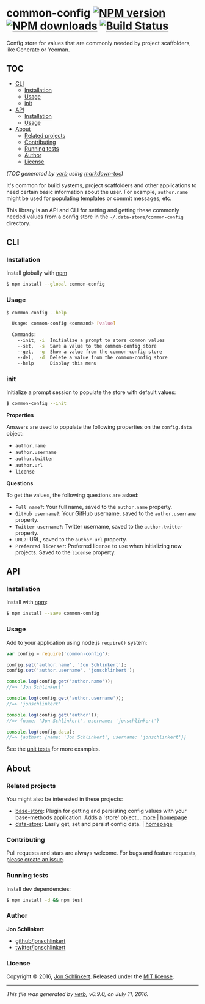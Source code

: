 # common-config [![NPM version](https://img.shields.io/npm/v/common-config.svg?style=flat)](https://www.npmjs.com/package/common-config) [![NPM downloads](https://img.shields.io/npm/dm/common-config.svg?style=flat)](https://npmjs.org/package/common-config) [![Build Status](https://img.shields.io/travis/jonschlinkert/common-config.svg?style=flat)](https://travis-ci.org/jonschlinkert/common-config)

Config store for values that are commonly needed by project scaffolders, like Generate or Yeoman.

## TOC

- [CLI](#cli)
  * [Installation](#installation)
  * [Usage](#usage)
  * [init](#init)
- [API](#api)
  * [Installation](#installation-1)
  * [Usage](#usage-1)
- [About](#about)
  * [Related projects](#related-projects)
  * [Contributing](#contributing)
  * [Running tests](#running-tests)
  * [Author](#author)
  * [License](#license)

_(TOC generated by [verb](https://github.com/verbose/verb) using [markdown-toc](https://github.com/jonschlinkert/markdown-toc))_

It's common for build systems, project scaffolders and other applications to need certain basic information about the user. For example, `author.name` might be used for populating templates or commit messages, etc.

This library is an API and CLI for setting and getting these commonly needed values from a config store in the `~/.data-store/common-config` directory.

## CLI

### Installation

Install globally with [npm](https://www.npmjs.com/)

```sh
$ npm install --global common-config
```

### Usage

```sh
$ common-config --help

  Usage: common-config <command> [value]

  Commands:
    --init, -i  Initialize a prompt to store common values
    --set,  -s  Save a value to the common-config store
    --get,  -g  Show a value from the common-config store
    --del,  -d  Delete a value from the common-config store
    --help      Display this menu
```

### init

Initialize a prompt session to populate the store with default values:

```sh
$ common-config --init
```

**Properties**

Answers are used to populate the following properties on the `config.data` object:

* `author.name`
* `author.username`
* `author.twitter`
* `author.url`
* `license`

**Questions**

To get the values, the following questions are asked:

* `Full name?`: Your full name, saved to the `author.name` property.
* `GitHub username?`: Your GitHub username, saved to the `author.username` property.
* `Twitter username?`: Twitter username, saved to the `author.twitter` property.
* `URL?`: URL, saved to the `author.url` property.
* `Preferred license?`: Preferred license to use when initializing new projects. Saved to the `license` property.

## API

### Installation

Install with [npm](https://www.npmjs.com/):

```sh
$ npm install --save common-config
```

### Usage

Add to your application using node.js `require()` system:

```js
var config = require('common-config');

config.set('author.name', 'Jon Schlinkert');
config.set('author.username', 'jonschlinkert');

console.log(config.get('author.name'));
//=> 'Jon Schlinkert'

console.log(config.get('author.username'));
//=> 'jonschlinkert'

console.log(config.get('author'));
//=> {name: 'Jon Schlinkert', username: 'jonschlinkert'}

console.log(config.data);
//=> {author: {name: 'Jon Schlinkert', username: 'jonschlinkert'}}
```

See the [unit tests](test.js) for more examples.

## About

### Related projects

You might also be interested in these projects:

* [base-store](https://www.npmjs.com/package/base-store): Plugin for getting and persisting config values with your base-methods application. Adds a 'store' object… [more](https://github.com/node-base/base-store) | [homepage](https://github.com/node-base/base-store "Plugin for getting and persisting config values with your base-methods application. Adds a 'store' object that exposes all of the methods from the data-store library. Also now supports sub-stores!")
* [data-store](https://www.npmjs.com/package/data-store): Easily get, set and persist config data. | [homepage](https://github.com/jonschlinkert/data-store "Easily get, set and persist config data.")

### Contributing

Pull requests and stars are always welcome. For bugs and feature requests, [please create an issue](../../issues/new).

### Running tests

Install dev dependencies:

```sh
$ npm install -d && npm test
```

### Author

**Jon Schlinkert**

* [github/jonschlinkert](https://github.com/jonschlinkert)
* [twitter/jonschlinkert](http://twitter.com/jonschlinkert)

### License

Copyright © 2016, [Jon Schlinkert](https://github.com/jonschlinkert).
Released under the [MIT license](https://github.com/jonschlinkert/common-config/blob/master/LICENSE).

***

_This file was generated by [verb](https://github.com/verbose/verb), v0.9.0, on July 11, 2016._